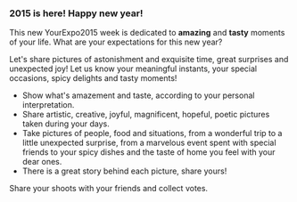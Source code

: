 ### 2015 is here! Happy new year!

This new YourExpo2015 week is dedicated to **amazing** and **tasty** moments of your life.  What are your expectations for this new year? 

Let's share pictures of astonishment and exquisite time, great surprises and unexpected joy! Let us know your meaningful instants, your special occasions, spicy delights and tasty moments!

* Show what's amazement and taste, according to your personal interpretation.
* Share artistic, creative, joyful, magnificent, hopeful, poetic  pictures taken during your days.
* Take pictures of people, food and situations, from a wonderful trip to a little  unexpected surprise, from a marvelous event spent with special friends to your spicy dishes and the taste of home you feel with your dear ones.
* There is a great story behind each picture, share yours!

Share your shoots with your friends and collect votes.